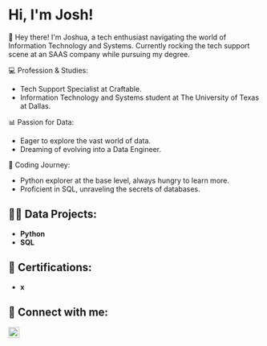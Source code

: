 <h1>Hi, I'm Josh! </h1>

👋 Hey there! I'm Joshua, a tech enthusiast navigating the world of Information Technology and Systems. Currently rocking the tech support scene at an SAAS company while pursuing my degree.

💻 Profession & Studies:

- Tech Support Specialist at Craftable.
- Information Technology and Systems student at The University of Texas at Dallas.

📊 Passion for Data:

- Eager to explore the vast world of data.
- Dreaming of evolving into a Data Engineer.
  
🐍 Coding Journey:

- Python explorer at the base level, always hungry to learn more.
- Proficient in SQL, unraveling the secrets of databases.

<h2>👨‍💻 Data Projects:</h2>

- <b>Python</b>
- <b>SQL</b>
 
<h2>📄 Certifications:</h2>

- <b>x</b>

<h2> 🤳 Connect with me:</h2>

[<img align="left" alt="JoshVanwinkle | LinkedIn" width="22px" src="https://cdn.jsdelivr.net/npm/simple-icons@v3/icons/linkedin.svg" />][linkedin]

[linkedin]: https://www.linkedin.com/in/joshua-vanwinkle-5058591a4/

<!--
Here are some ideas to get you started:

- 🔭 I’m currently working on ...
- 🌱 I’m currently learning ...
- 👯 I’m looking to collaborate on ...
- 🤔 I’m looking for help with ...
- 💬 Ask me about ...
- 📫 How to reach me: ...
- 😄 Pronouns: ...
- ⚡ Fun fact: ...
-->

